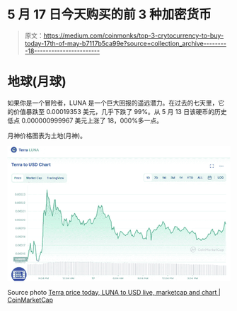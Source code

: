 # 5 月 17 日今天购买的前 3 种加密货币

> 原文：<https://medium.com/coinmonks/top-3-crytocurrency-to-buy-today-17th-of-may-b7117b5ca99e?source=collection_archive---------18----------------------->

# 地球(月球)

如果你是一个冒险者，LUNA 是一个巨大回报的遥远潜力。在过去的七天里，它的价值暴跌至 0.00019353 美元，几乎下跌了 99%。从 5 月 13 日该硬币的历史低点 0.000000999967 美元上涨了 18，000%多一点。

月神价格图表为土地(月神)。

![](img/1d7355fc41d4261fd57320f0a203244a.png)

Source photo [Terra price today, LUNA to USD live, marketcap and chart | CoinMarketCap](https://coinmarketcap.com/currencies/terra-luna/)